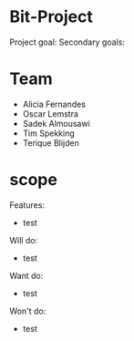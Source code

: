# Bit-Project
Project goal:
Secondary goals:


# Team
- Alicia Fernandes
- Oscar Lemstra
- Sadek Almousawi
- Tim Spekking
- Terique Blijden


# scope
Features:
- test

Will do:
- test

Want do:
- test

Won't do:
- test


